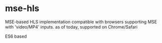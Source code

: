 # mse-hls
MSE-based HLS implementation compatible with browsers supporting MSE with 'video/MP4' inputs.
as of today, supported on Chrome/Safari

ES6 based
